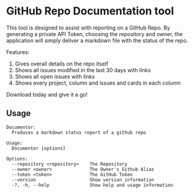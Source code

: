 # GitHub Repo Documentation tool

This tool is designed to assist with reporting on a GitHub Repo. By generating a private API Token, choosing the repository and owner, the application will simply deliver a markdown file with the status of the repo.

Features:

1. Gives overall details on the repo itself
2. Shows all issues modified in the last 30 days with links
3. Shows all open issues with links
4. Shows every project, column and issues and cards in each column

Download today and give it a go!

## Usage

```
Documentor:
  Produces a markdown status report of a github repo

Usage:
  Documentor [options]

Options:
  --repository <repository>    The Repository
  --owner <owner>              The Owner's Github Alias
  --token <token>              The GitHub Token
  --version                    Show version information
  -?, -h, --help               Show help and usage information
```